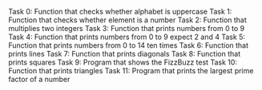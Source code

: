 Task 0: Function that checks whether alphabet is uppercase
Task 1: Function that checks whether element is a number
Task 2: Function that multiplies two integers
Task 3: Function that prints numbers from 0 to 9
Task 4: Function that prints numbers from 0 to 9 expect 2 and 4
Task 5: Function that prints numbers from 0 to 14 ten times
Task 6: Function that prints lines
Task 7: Function that prints diagonals
Task 8: Function that prints squares
Task 9: Program that shows the FizzBuzz test
Task 10: Function that prints triangles
Task 11: Program that prints the largest prime factor of a number
 
